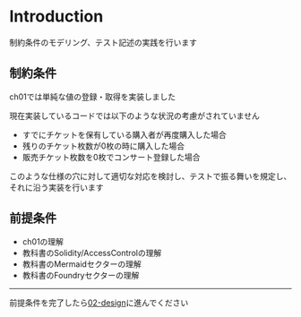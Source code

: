 # Introduction
制約条件のモデリング、テスト記述の実践を行います

## 制約条件
ch01では単純な値の登録・取得を実装しました

現在実装しているコードでは以下のような状況の考慮がされていません

- すでにチケットを保有している購入者が再度購入した場合
- 残りのチケット枚数が0枚の時に購入した場合
- 販売チケット枚数を0枚でコンサート登録した場合

このような仕様の穴に対して適切な対応を検討し、テストで振る舞いを規定し、それに沿う実装を行います

## 前提条件
- ch01の理解
- 教科書のSolidity/AccessControlの理解
- 教科書のMermaidセクターの理解
- 教科書のFoundryセクターの理解

---
前提条件を完了したら[02-design](./02-design.md)に進んでください